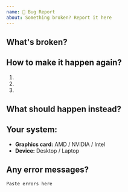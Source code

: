 ```yaml
---
name: 🐛 Bug Report
about: Something broken? Report it here
---
```


## What's broken?

## How to make it happen again?
1. 
2. 
3. 

## What should happen instead?
<!-- What did you expect? -->

## Your system: 
- **Graphics card:** AMD / NVIDIA / Intel
- **Device:** Desktop / Laptop

## Any error messages?
```shell
Paste errors here
``` 